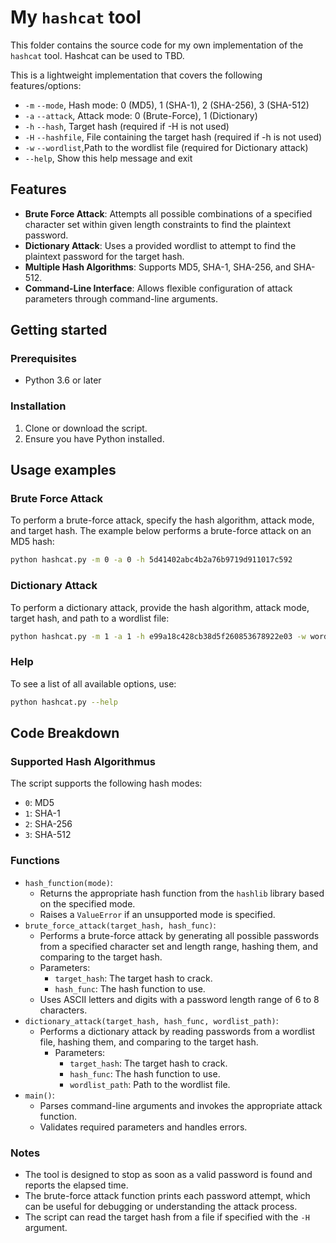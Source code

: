 # My `hashcat` tool

This folder contains the source code for my own implementation of the `hashcat` tool.
Hashcat can be used to TBD.

This is a lightweight implementation that covers the following features/options:

- `-m` `--mode`, Hash mode: 0 (MD5), 1 (SHA-1), 2 (SHA-256), 3 (SHA-512)
- `-a` `--attack`, Attack mode: 0 (Brute-Force), 1 (Dictionary)
- `-h` `--hash`, Target hash (required if -H is not used)
- `-H` `--hashfile`, File containing the target hash (required if -h is not used)
- `-w` `--wordlist`,Path to the wordlist file (required for Dictionary attack)
- `--help`, Show this help message and exit

## Features

- **Brute Force Attack**: Attempts all possible combinations of a specified character set within given length constraints to find the plaintext password.
- **Dictionary Attack**: Uses a provided wordlist to attempt to find the plaintext password for the target hash.
- **Multiple Hash Algorithms**: Supports MD5, SHA-1, SHA-256, and SHA-512.
- **Command-Line Interface**: Allows flexible configuration of attack parameters through command-line arguments.

## Getting started

### Prerequisites

- Python 3.6 or later

### Installation

1. Clone or download the script.
2. Ensure you have Python installed.

## Usage examples

### Brute Force Attack

To perform a brute-force attack, specify the hash algorithm, attack mode, and target hash. The example below performs a brute-force attack on an MD5 hash:

```bash
python hashcat.py -m 0 -a 0 -h 5d41402abc4b2a76b9719d911017c592
```

### Dictionary Attack

To perform a dictionary attack, provide the hash algorithm, attack mode, target hash, and path to a wordlist file:

```bash
python hashcat.py -m 1 -a 1 -h e99a18c428cb38d5f260853678922e03 -w wordlist.txt
```

### Help

To see a list of all available options, use:

```bash
python hashcat.py --help
```

## Code Breakdown

### Supported Hash Algorithmus

The script supports the following hash modes:

- `0`: MD5
- `1`: SHA-1
- `2`: SHA-256
- `3`: SHA-512

### Functions

- `hash_function(mode)`:
  - Returns the appropriate hash function from the `hashlib` library based on the specified mode.
  - Raises a `ValueError` if an unsupported mode is specified.
- `brute_force_attack(target_hash, hash_func)`:
  - Performs a brute-force attack by generating all possible passwords from a specified character set and length range, hashing them, and comparing to the target hash.
  - Parameters:
    - `target_hash`: The target hash to crack.
    - `hash_func`: The hash function to use.
  - Uses ASCII letters and digits with a password length range of 6 to 8 characters.
- `dictionary_attack(target_hash, hash_func, wordlist_path)`:
  - Performs a dictionary attack by reading passwords from a wordlist file, hashing them, and comparing to the target hash.
    - Parameters:
      - `target_hash`: The target hash to crack.
      - `hash_func`: The hash function to use.
      - `wordlist_path`: Path to the wordlist file.
- `main()`:
  - Parses command-line arguments and invokes the appropriate attack function.
  - Validates required parameters and handles errors.

### Notes

- The tool is designed to stop as soon as a valid password is found and reports the elapsed time.
- The brute-force attack function prints each password attempt, which can be useful for debugging or understanding the attack process.
- The script can read the target hash from a file if specified with the `-H` argument.
